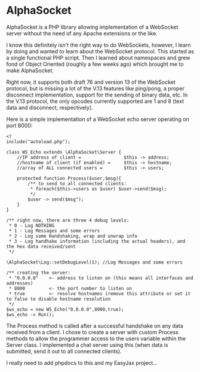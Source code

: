 AlphaSocket
===========

AlphaSocket is a PHP library allowing implementation of a WebSocket server without the need of any Apache extensions or the like.

I know this definitely isn't the right way to do WebSockets, however, I learn by doing and wanted to learn about the WebSocket protocol.  This started as a single functional PHP script.  Then I learned about namespaces and grew fond of Object Oriented (roughly a few weeks ago) which brought me to make AlphaSocket.

Right now, it supports both draft 76 and version 13 of the WebSocket protocol, but is missing a lot of the V.13 features like ping/pong, a proper disconnect implementation, support for the sending of binary data, etc.  In the V.13 protocol, the only opcodes currently supported are 1 and 8 (text data and disconnect, respectively).

Here is a simple implementation of a WebSocket echo server operating on port 8000:

	<?
	include("autoload.php");

	class WS_Echo extends \AlphaSocket\Server {
		//IP address of client =				$this -> address;
		//hostname of client (if enabled) =		$this -> hostname;
		//array of ALL connected users = 		$this -> users;
		
		protected function Process($user,$msg){
			/** to send to all connected clients:
			 * foreach($this->users as $user) $user->send($msg);
			 */
			$user -> send($msg");
		}
	}

	/** right now, there are three 4 debug levels:
	 * 0 - Log NOTHING
	 * 1 - Log Messages and some errors
	 * 2 - Log some Handshaking, wrap and unwrap info
	 * 3 - Log handhake information (including the actual headers), and the hex data received/sent
	 */
	 
	\AlphaSocket\Log::setDebugLevel(1);	//Log Messages and some errors

	/** creating the server:
	 * "0.0.0.0"	<- address to listen on (this means all interfaces and addresses)
	 * 8000			<- the port number to listen on
	 * true			<- resolve hostnames (remove this attribute or set it to false to disable hostname resolution
	 */
	$ws_echo = new WS_Echo("0.0.0.0",8000,true);
	$ws_echo -> Run();

The Process method is called after a successful handshake on any data received from a client.  I chose to create a server with custom Process methods to allow the programmer access to the users variable within the Server class.  I implemented a chat server using this (when data is submitted, send it out to all connected clients).

I really need to add phpdocs to this and my EasyJax project...